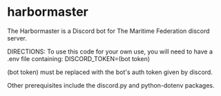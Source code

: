 # harbormaster
The Harbormaster is a Discord bot for The Maritime Federation discord server.


DIRECTIONS:
To use this code for your own use, you will need to have a .env file containing: DISCORD_TOKEN=(bot token)

(bot token) must be replaced with the bot's auth token given by discord.

Other prerequisites include the discord.py and python-dotenv packages.
